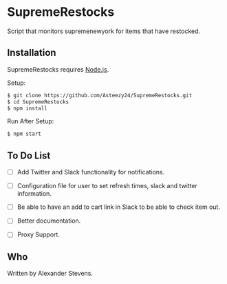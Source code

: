 # SupremeRestocks
Script that monitors supremenewyork for items that have restocked.

## Installation

SupremeRestocks requires [Node.js](http://nodejs.org/).

Setup:

```sh
$ git clone https://github.com/Asteezy24/SupremeRestocks.git
$ cd SupremeRestocks
$ npm install
```


Run After Setup:

```sh
$ npm start
```

## To Do List
- [ ] Add Twitter and Slack functionality for notifications.
- [ ] Configuration file for user to set refresh times, slack and twitter information. 
- [ ] Be able to have an add to cart link in Slack to be able to check item out.
- [ ] Better documentation.
- [ ] Proxy Support.





## Who

Written by Alexander Stevens.
